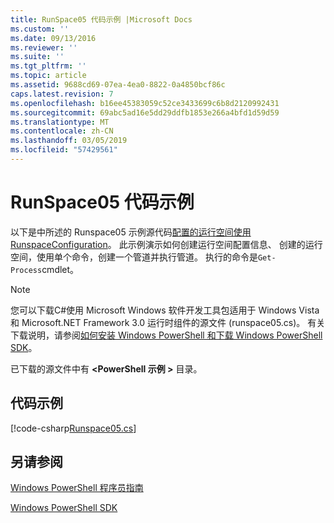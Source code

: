 ```yaml
---
title: RunSpace05 代码示例 |Microsoft Docs
ms.custom: ''
ms.date: 09/13/2016
ms.reviewer: ''
ms.suite: ''
ms.tgt_pltfrm: ''
ms.topic: article
ms.assetid: 9688cd69-07ea-4ea0-8822-0a4850bcf86c
caps.latest.revision: 7
ms.openlocfilehash: b16ee45383059c52ce3433699c6b8d2120992431
ms.sourcegitcommit: 69abc5ad16e5dd29ddfb1853e266a4bfd1d59d59
ms.translationtype: MT
ms.contentlocale: zh-CN
ms.lasthandoff: 03/05/2019
ms.locfileid: "57429561"
---
```

# <a name="runspace05-code-sample"></a>RunSpace05 代码示例

以下是中所述的 Runspace05 示例源代码[配置的运行空间使用 RunspaceConfiguration](http://msdn.microsoft.com/en-us/42681d19-2d05-4975-befd-afb1990e79b2)。 此示例演示如何创建运行空间配置信息、 创建的运行空间，使用单个命令，创建一个管道并执行管道。 执行的命令是`Get-Process`cmdlet。

> [!NOTE]
> 您可以下载C#使用 Microsoft Windows 软件开发工具包适用于 Windows Vista 和 Microsoft.NET Framework 3.0 运行时组件的源文件 (runspace05.cs)。 有关下载说明，请参阅[如何安装 Windows PowerShell 和下载 Windows PowerShell SDK](/powershell/developer/installing-the-windows-powershell-sdk)。
>
> 已下载的源文件中有 **\<PowerShell 示例 >** 目录。

## <a name="code-sample"></a>代码示例

[!code-csharp[Runspace05.cs](../../powershell-sdk-samples/SDK-2.0/csharp/Runspace05/Runspace05.cs#L11-L86 "Runspace05.cs")]

## <a name="see-also"></a>另请参阅

[Windows PowerShell 程序员指南](./windows-powershell-programmer-s-guide.md)

[Windows PowerShell SDK](../windows-powershell-reference.md)